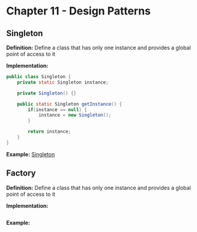 # Chapter 11 - Design Patterns

## Singleton

**Definition:**
Define a class that has only one instance and provides a global point of access to it

**Implementation:**
```java
public class Singleton {
    private static Singleton instance;

    private Singleton() {}

    public static Singleton getInstance() {
        if(instance == null) {
            instance = new Singleton();
        }

        return instance;
    }
}
```

**Example:** [Singleton](https://github.com/AgueroMishel/singleton)

## Factory

**Definition:**
Define a class that has only one instance and provides a global point of access to it

**Implementation:**
```java
```

**Example:** []()